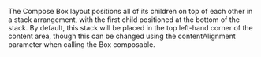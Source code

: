 The Compose Box layout positions all of its children on top
of each other in a stack arrangement, with the first child
positioned at the bottom of the stack. By default, this stack
will be placed in the top left-hand corner of the content
area, though this can be changed using the
contentAlignment parameter when calling the Box
composable.
